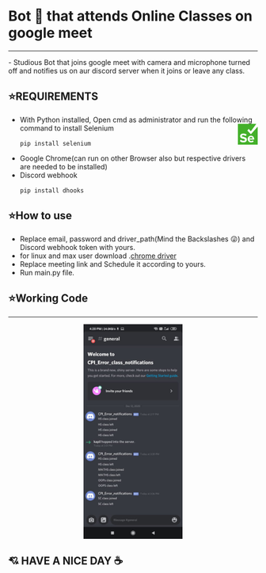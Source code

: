 
# Bot 🤖 that attends Online Classes on google meet
<hr>
- Studious Bot that joins google meet with camera and microphone turned off and notifies us on aur discord server when it joins or leave any class.

## ⭐REQUIREMENTS 
- With Python installed, Open cmd as administrator and run the following command to install Selenium <img src="https://github.com/nirala69/hackiiitv20-submissions/blob/master/team%233%20-%20%7B5%7D/Images/selenium_logo.png" width="40" align='right'>
     ```
     pip install selenium
     ```
- Google Chrome(can run on other Browser also but respective drivers are needed to be installed)
- Discord webhook
    ```
    pip install dhooks
    ```
    

## ⭐How to use
	
- Replace email, password and driver_path(Mind the Backslashes 😜) and Discord webhook token with yours.
- for linux and max user download .[chrome driver](https://chromedriver.chromium.org/downloads)
- Replace meeting link and Schedule it according to yours.
- Run main.py file.

## ⭐Working Code
<hr>
<p align = "center">
    <a href = "">
<img src="https://github.com/nirala69/hackiiitv20-submissions/blob/master/team%233%20-%20%7B5%7D/Images/discord.jpeg" width="200" align='center'>
        </a>

## 💘 HAVE A NICE DAY ☕
